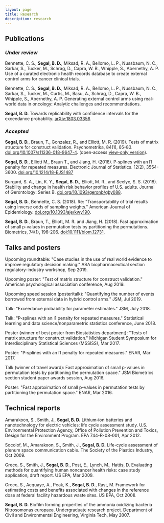 ```yaml
---
layout: page
title: Research
description: research
---
```


## Publications

### *Under review*
Bennette, C. S., **Segal, B. D.**, Miksad, R. A., Bellomo, L. P., Nussbaum, N. C., Sarkar, S., Tucker, M., Schrag, D., Capra, W. B., Whipple, S., Abernethy, A. P. Use of a curated electronic health records database to create external control arms for cancer clinical trials.

Bennette, C. S., **Segal, B. D.**, Miksad, R. A., Bellomo, L. P., Nussbaum, N. C., Sarkar, S., Tucker, M., Curtis, M., Basu, A., Schrag, D., Capra, W. B., Whipple, S., Abernethy, A. P. Generating external control arms using real-world data in oncology: Analytic challenges and recommendations.

**Segal, B. D.** Towards replicability with confidence intervals for the exceedance probability. [arXiv:1803.03356](https://arxiv.org/abs/1803.03356).

### *Accepted*
**Segal, B. D.**, Braun, T., Gonzalez, R., and Elliott, M. R. (2019). Tests of matrix structure for construct validation. Psychometrika, 84(1), 65-83. [doi.org/10.1007/s11336-018-9647-4](https://doi.org/10.1007/s11336-018-9647-4). (open-access [view-only version](https://rdcu.be/bb49z)).

**Segal, B. D.**, Elliott M., Braun T., and Jiang, H. (2018).  P-splines with an l1 penalty for repeated measures. Electronic Journal of Statistics. 12(2), 3554-3600. [doi.org/10.1214/18-EJS1487](https://doi.org/10.1214/18-EJS1487)

Burgard, S. A., Lin, K. Y., **Segal, B. D.**, Elliott, M. R., and Seelye, S. S. (2018). Stability and change in health risk behavior profiles of U.S. adults. Journal of Gerontology: Series B. [doi.org/10.1093/geronb/gby088](https://doi.org/10.1093/geronb/gby088).

**Segal, B. D.**, Bennette, C. S. (2018). Re: "Transportability of trial results using inverse odds of sampling weights." American Journal of Epidemiology. [doi.org/10.1093/aje/kwy190](https://doi.org/10.1093/aje/kwy190).

**Segal, B. D.**, Braun, T., Elliott, M. R. and Jiang, H. (2018). Fast approximation of small p-values in permutation tests by partitioning the permutations. Biometrics, 74(1), 196-206. [doi:10.1111/biom.12731](http://dx.doi.org/10.1111/biom.12731).


## Talks and posters
Upcoming roundtable: "Case studies in the use of real world evidence to improve regulatory decision making." ASA biopharmaceutical section regulatory-industry workshop, Sep 2019.

Upcoming poster: "Test of matrix structure for construct validation." American psychological association conference, Aug 2019.

Upcoming speed session (poster/talk): "Quantifying the number of events borrowed from external data in hybrid control arms." JSM, Jul 2019.

Talk: "Exceedance probability for parameter estimates." JSM, July 2018.

Talk: "P-splines with an l1 penalty for repeated measures." Statistical learning and data science/nonparametric statistics conference, June 2018.

Poster (winner of best poster from Biostatistics department): "Tests of matrix structure for construct validation." Michigan Student Symposium for Interdisciplinary Statistical Sciences (MSSISS), Mar 2017.

Poster: "P-splines with an l1 penalty for repeated measures." ENAR, Mar 2017.

Talk (winner of travel award): Fast approximation of small p-values in permutation tests by partitioning the permutation space." JSM Biometrics section student paper awards session, Aug 2016.

Poster: "Fast approximation of small p-values in permutation tests by partitioning the permutation space." ENAR, Mar 2016.

## Technical reports

Amarakoon, S., Smith, J., **Segal, B. D.** Lithium-ion batteries and nanotechnology for electric vehicles: life cycle assessment study. U.S. Environmental Protection Agency, Office of Pollution Prevention and Toxics, Design for the Environment Program. EPA 744-R-08-001, Apr 2012.

Socolof, M., Amarakoon, S., Smith, J., **Segal, B. D.** Life-cycle assessment of plenum space communication cable. The Society of the Plastics Industry, Oct 2009.

Greco, S., Smith, J., **Segal, B. D.**, Post, E., Lynch, M., Hattis, D. Evaluating methods for quantifying human noncancer health risks: case study application, draft report. US EPA, Mar 2009.

Greco, S., Acquaye, A., Peak, K., **Segal, B. D.**, Rast, M. Framework for estimating costs and benefits associated with changes in the reference dose at federal facility hazardous waste sites. US EPA, Oct 2008.

**Segal, B. D.** Biofilm forming properties of the ammonia oxidizing bacteria Nitrosomonas europaea. Undergraduate research project. Department of Civil and Environmental Engineering, Virginia Tech, May 2007.
